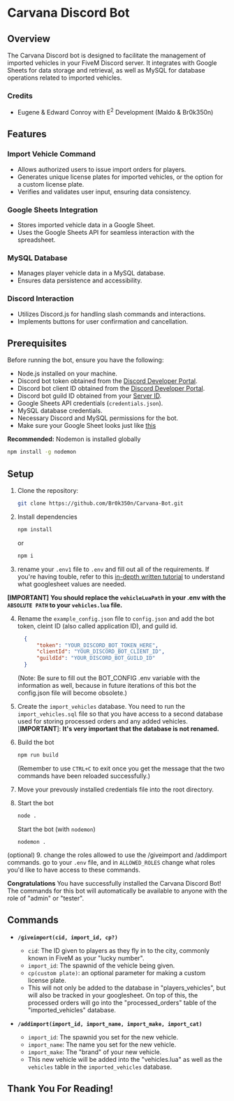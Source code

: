 # Carvana Discord Bot

## Overview

The Carvana Discord bot is designed to facilitate the management of imported vehicles in your FiveM Discord server. It integrates with Google Sheets for data storage and retrieval, as well as MySQL for database operations related to imported vehicles.

### Credits
- Eugene & Edward Conroy with E<sup>2</sup> Development (Maldo & Br0k350n)

## Features

### Import Vehicle Command

- Allows authorized users to issue import orders for players.
- Generates unique license plates for imported vehicles, or the option for a custom license plate.
- Verifies and validates user input, ensuring data consistency.

### Google Sheets Integration

- Stores imported vehicle data in a Google Sheet.
- Uses the Google Sheets API for seamless interaction with the spreadsheet.

### MySQL Database

- Manages player vehicle data in a MySQL database.
- Ensures data persistence and accessibility.

### Discord Interaction

- Utilizes Discord.js for handling slash commands and interactions.
- Implements buttons for user confirmation and cancellation.

## Prerequisites

Before running the bot, ensure you have the following:

- Node.js installed on your machine.
- Discord bot token obtained from the [Discord Developer Portal](https://discord.com/developers/applications).
- Discord bot client ID obtained from the [Discord Developer Portal](https://discord.com/developers/applications).
- Discord bot guild ID obtained from your [Server ID](https://www.alphr.com/discord-find-server-id/).
- Google Sheets API credentials (`credentials.json`).
- MySQL database credentials.
- Necessary Discord and MySQL permissions for the bot.
- Make sure your Google Sheet looks just like [this](https://docs.google.com/spreadsheets/d/109znreK_uf8wyWw8QslsLin__uYj__d_3E3bWB9Kl00/edit?usp=sharing)

**Recommended:** Nodemon is installed globally

  ```bash
  npm install -g nodemon
  ```
## Setup
1. Clone the repository:

   ```bash
   git clone https://github.com/Br0k350n/Carvana-Bot.git
   ```
2. Install dependencies

    ```bash
    npm install
    ```
    or 
    ```bash
    npm i
    ```
3. rename your ```.env1``` file to ```.env``` and fill out all of the requirements. If you're having touble, refer to this [in-depth written tutorial](https://dev.to/ku6ryo/google-sheets-api-in-typescript-setup-and-hello-world-10oh) to understand what googlesheet values are needed. 

**[IMPORTANT]** **You should replace the ```vehicleLuaPath``` in your .env with the ```ABSOLUTE PATH``` to your ```vehicles.lua``` file.**

4. Rename the ```example_config.json``` file to ```config.json``` and add the bot token, cleint ID (also called application ID), and guild id. 
    ```json
      {
          "token": "YOUR_DISCORD_BOT_TOKEN_HERE",
          "clientId": "YOUR_DISCORD_BOT_CLIENT_ID",
          "guildId": "YOUR_DISCORD_BOT_GUILD_ID"
      }
    ```
   (Note: Be sure to fill out the BOT_CONFIG .env variable with the information as well, because in future iterations of this bot the config.json file will become obsolete.)
5. Create the ```import_vehicles``` database. You need to run the ```import_vehicles.sql``` file so that you have access to a second database used for storing processed orders and any added vehicles. 
  [**IMPORTANT**]: **It's very important that the database is not renamed.**

6. Build the bot
   ```bash
   npm run build
   ```
    (Remember to use ```CTRL+C``` to exit once you get the message that the two commands have been reloaded successfully.)
7. Move your prevously installed credentials file into the root directory.
8. Start the bot
   ```bash
   node .
   ```
   Start the bot (with ```nodemon```)
   ```
   nodemon .
   ```
(optional) 9. change the roles allowed to use the /giveimport and /addimport commands. go to your ```.env``` file, and in ```ALLOWED_ROLES``` change what roles you'd like to have access to these commands.

**Congratulations** You have successfully installed the Carvana Discord Bot! The commands for this bot will automatically be available to anyone with the role of "admin" or "tester".
## Commands
  - **```/giveimport(cid, import_id, cp?)```**
    - ```cid```: The ID given to players as they fly in to the city, commonly known in FiveM as your "lucky number".
    - ```import_id```: The spawnid of the vehicle being given.
    - ```cp(custom plate)```: an optional parameter for making a custom license plate.
    - This will not only be added to the database in "players_vehicles", but will also be tracked in your googlesheet. On top of this, the processed orders will go into the "processed_orders" table of the "imported_vehicles" database.

- **```/addimport(import_id, import_name, import_make, import_cat)```**
  - ```import_id```: The spawnid you set for the new vehicle.
  - ```import_name```: The name you set for the new vehicle.
  - ```import_make```: The "brand" of your new vehicle.
  - This new vehicle will be added into the "vehicles.lua" as well as the ```vehicles``` table in the ```imported_vehicles``` database.

## Thank You For Reading!
    
